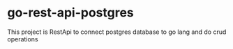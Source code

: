 # go-rest-api-postgres
This project is RestApi to connect postgres database to go lang and do crud operations
